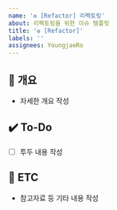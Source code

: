 ```yaml
---
name: '♻️ [Refactor] 리펙토링'
about: 리펙토링을 위한 이슈 템플릿
title: '♻️ [Refactor]'
labels: ''
assignees: YoungjaeRo
---
```


## 📝 개요

- 자세한 개요 작성

## ✔️ To-Do

- [ ] 투두 내용 작성

## 👀 ETC

- 참고자료 등 기타 내용 작성
